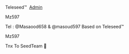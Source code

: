   Teleseed™
  ‌‌‌ [Admin](https://telegram.me/masaood658) 

  Mz597

Tel : @Masaood658 & @masoud597 
Based on Teleseed™
          
 Mz597

Tnx To SeedTeam 🌟
